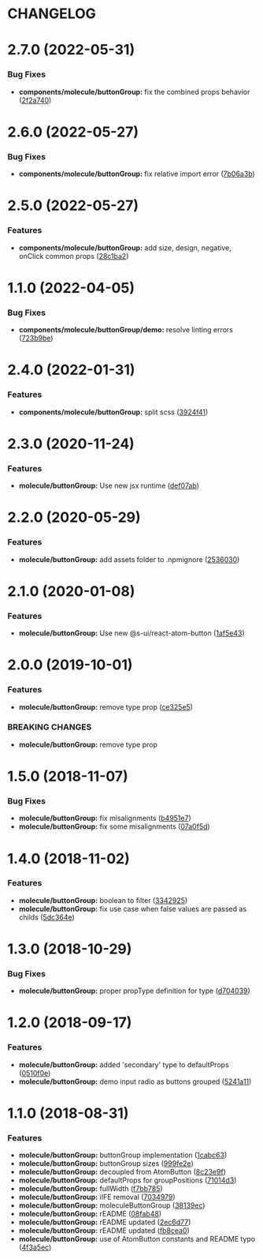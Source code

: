 # CHANGELOG

# 2.7.0 (2022-05-31)


### Bug Fixes

* **components/molecule/buttonGroup:** fix the combined props behavior ([2f2a740](https://github.com/SUI-Components/sui-components/commit/2f2a740a7b3d845c770ac6828c9e454a61933642))



# 2.6.0 (2022-05-27)


### Bug Fixes

* **components/molecule/buttonGroup:** fix relative import error ([7b06a3b](https://github.com/SUI-Components/sui-components/commit/7b06a3bae4a38331281a2daab45f038be9ea91c3))



# 2.5.0 (2022-05-27)


### Features

* **components/molecule/buttonGroup:** add size, design, negative, onClick common props ([28c1ba2](https://github.com/SUI-Components/sui-components/commit/28c1ba27161658bde47227aff4d66dbb45d8d8c6))



# 1.1.0 (2022-04-05)


### Bug Fixes

* **components/molecule/buttonGroup/demo:** resolve linting errors ([723b9be](https://github.com/SUI-Components/sui-components/commit/723b9be23fd033da1f7f669ee5419e8581d2ed90))



# 2.4.0 (2022-01-31)


### Features

* **components/molecule/buttonGroup:** split scss ([3924f41](https://github.com/SUI-Components/sui-components/commit/3924f41ff4788328b5fc671f74c7b262684d4187))



# 2.3.0 (2020-11-24)


### Features

* **molecule/buttonGroup:** Use new jsx runtime ([def07ab](https://github.com/SUI-Components/sui-components/commit/def07abc43a4cb199c4c75634badd5dd86e57cf7))



# 2.2.0 (2020-05-29)


### Features

* **molecule/buttonGroup:** add assets folder to .npmignore ([2536030](https://github.com/SUI-Components/sui-components/commit/25360309ee4b81510043221fcc9c2fea859e1ae4))



# 2.1.0 (2020-01-08)


### Features

* **molecule/buttonGroup:** Use new @s-ui/react-atom-button ([1af5e43](https://github.com/SUI-Components/sui-components/commit/1af5e4345324341736de072dae289b5d27153672))



# 2.0.0 (2019-10-01)


### Features

* **molecule/buttonGroup:** remove type prop ([ce325e5](https://github.com/SUI-Components/sui-components/commit/ce325e5aa2ddcf3202c7f211c6783e49b1acc0da))


### BREAKING CHANGES

* **molecule/buttonGroup:** remove type prop



# 1.5.0 (2018-11-07)


### Bug Fixes

* **molecule/buttonGroup:** fix misalignments ([b4951e7](https://github.com/SUI-Components/sui-components/commit/b4951e76418a1130b37a1c19e629d6f80bcc8589))
* **molecule/buttonGroup:** fix some misalignments ([07a0f5d](https://github.com/SUI-Components/sui-components/commit/07a0f5d70dc0f6812b96b6503dc4de1f8a627b27))



# 1.4.0 (2018-11-02)


### Features

* **molecule/buttonGroup:** boolean to filter ([3342925](https://github.com/SUI-Components/sui-components/commit/334292557cf833a6ee879a24ae5884fa7955ef7e))
* **molecule/buttonGroup:** fix use case when false values are passed as childs ([5dc364e](https://github.com/SUI-Components/sui-components/commit/5dc364ea07ea105c30e9b27f0a5bf060acaa6e53))



# 1.3.0 (2018-10-29)


### Bug Fixes

* **molecule/buttonGroup:** proper propType definition for type ([d704039](https://github.com/SUI-Components/sui-components/commit/d704039bca5080daf6573bbe4d56e707ba4dbdcc))



# 1.2.0 (2018-09-17)


### Features

* **molecule/buttonGroup:** added 'secondary' type to defaultProps ([0510f0e](https://github.com/SUI-Components/sui-components/commit/0510f0e7a7f619cb67a9be73a2675518c73ac0ee))
* **molecule/buttonGroup:** demo input radio as buttons grouped ([5241a11](https://github.com/SUI-Components/sui-components/commit/5241a113b42bd4b682dca8fab46d92a993fb2f59))



# 1.1.0 (2018-08-31)


### Features

* **molecule/buttonGroup:** buttonGroup implementation ([1cabc63](https://github.com/SUI-Components/sui-components/commit/1cabc63b4c2474fcb1aa0fd59f93dd87fc269370))
* **molecule/buttonGroup:** buttonGroup sizes ([999fe2e](https://github.com/SUI-Components/sui-components/commit/999fe2e7ec166fa8e7c2ff83ac963a5c9e46a03d))
* **molecule/buttonGroup:** decoupled from AtomButton ([8c23e9f](https://github.com/SUI-Components/sui-components/commit/8c23e9ffd50240b457887c77ed9a282149f97455))
* **molecule/buttonGroup:** defaultProps for groupPositions ([71014d3](https://github.com/SUI-Components/sui-components/commit/71014d3bfb1a68ca3c41b4804b8d80ee84c45318))
* **molecule/buttonGroup:** fullWidth ([f7bb785](https://github.com/SUI-Components/sui-components/commit/f7bb7858f6153136fea56cc31d9199f2d1702fce))
* **molecule/buttonGroup:** iIFE removal ([7034979](https://github.com/SUI-Components/sui-components/commit/7034979ed5ea64f95893c438abb5e0d8745f37f3))
* **molecule/buttonGroup:** moleculeButtonGroup ([38139ec](https://github.com/SUI-Components/sui-components/commit/38139ecd020677ca44433b306b9fe06b0a856286))
* **molecule/buttonGroup:** rEADME ([08fab48](https://github.com/SUI-Components/sui-components/commit/08fab48c1c94cc33cce8c154520630556df99375))
* **molecule/buttonGroup:** rEADME updated ([2ec6d77](https://github.com/SUI-Components/sui-components/commit/2ec6d77099a9ecc742a25cf1d5d678df4ec2bf8e))
* **molecule/buttonGroup:** rEADME updated ([fb8cea0](https://github.com/SUI-Components/sui-components/commit/fb8cea003d769863c62cf19b72489925a55a62fb))
* **molecule/buttonGroup:** use of AtomButton constants and README typo ([4f3a5ec](https://github.com/SUI-Components/sui-components/commit/4f3a5ec0df11a8a4cf7d01c0b33e99be751814e4))




